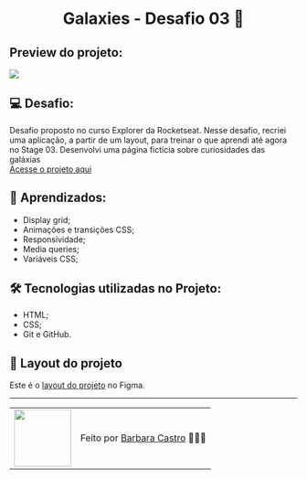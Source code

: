 <h1 align="center">Galaxies - Desafio 03 💫</h1>

## Preview do projeto:
![](https://github.com/barbcastro/Explorer/blob/main/Stage-03/M%C3%B3dulo-03/Projetos/Desafios/Desafio-03/assets/Desktop.png)

## 💻 Desafio:

Desafio proposto no curso Explorer da Rocketseat.
Nesse desafio, recriei uma aplicação, a partir de um layout, para treinar o que aprendi até agora no Stage 03.
Desenvolvi uma página fictícia sobre curiosidades das galáxias
</br>
<a href="https://galaxies-blog.netlify.app/">
  Acesse o projeto aqui
</a>

## 🤯 Aprendizados:

- Display grid;
- Animações e transições CSS;
- Responsividade;
- Media queries;
- Variáveis CSS;

## 🛠 Tecnologias utilizadas no Projeto:

- HTML;
- CSS;
- Git e GitHub.

## 🎨 Layout do projeto

Este é o [layout do projeto](https://www.figma.com/file/yJaqsHfGrYo2w1fWoQlIaJ/Galaxies-%E2%80%A2-Projeto-Explorer-(Community)?node-id=0%3A755&mode=dev) no Figma.

---

<table align="center">
  <tr>
    <td>
      <img src="https://github.com/barbcastro.png" width="100px" />
    </td>
    <td>
      Feito por <a href="https://github.com/barbcastro">Barbara Castro</a> 🙋🏽‍♀️
    </td>
  </tr>
</table>
